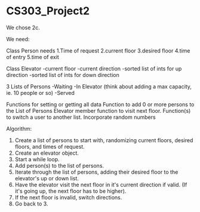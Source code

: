 # CS303_Project2


We chose 2c.

We need:

Class Person needs
1.Time of request
2.current floor
3.desired floor
4.time of entry
5.time of exit

Class Elevator
-current floor
-current direction
-sorted list of ints for up direction
-sorted list of ints for down direction 

3 Lists of Persons
-Waiting
-In Elevator (think about adding a max capacity, ie. 10 people or so)
-Served

Functions for setting or getting all data
Function to add 0 or more persons to the List of Persons
Elevator member function to visit next floor.
Function(s) to switch a user to another list.
Incorporate random numbers


Algorithm:

1. Create a list of persons to start with, randomizing current floors, desired floors, and times of request.
2. Create an elevator object.
3. Start a while loop.
4. Add person(s) to the list of persons.
5. Iterate through the list of persons, adding their desired floor to the elevator's up or down list.
6. Have the elevator visit the next floor in it's current direction if valid. (If it's going up, the next floor has to be higher).
7. If the next floor is invalid, switch directions.
8. Go back to 3.
